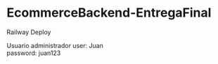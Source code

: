 # EcommerceBackend-EntregaFinal
Railway Deploy

Usuario administrador 
user: Juan  
password: juan123
